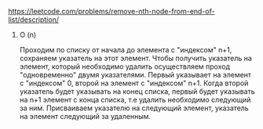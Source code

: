 https://leetcode.com/problems/remove-nth-node-from-end-of-list/description/

1. O (n)

    Проходим по списку от начала до элемента с "индексом" n+1, сохраняем указатель на этот элемент.
    Чтобы получить указатель на элемент, который необходимо удалить осуществляем проход "одновременно" двумя указателями. Первый указывает на элемент с "индексом" 0, второй на элемент с "индексом" n+1. Когда второй указатель будет указывать на конец списка, первый будет указывать на n+1 элемент с конца списка, т.е удалить необходимо следующий за ним.
    Присваиваем указателю на следующий элемент, указатель на элемент следующий за удаленным.
